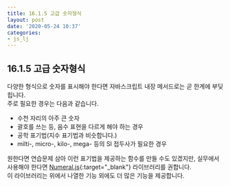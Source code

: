 ```yaml
---
title: 16.1.5 고급 숫자형식
layout: post
date: '2020-05-24 10:37'
categories:
- js_lj
---
```


## 16.1.5 고급 숫자형식

다양한 형식으로 숫자를 표시해야 한다면 자바스크립트 내장 메서드로는 곧 한계에 부딪힙니다.  
주로 필요한 경우는 다음과 같습니다.

* 수천 자리의 아주 큰 숫자
* 괄호를 쓰는 등, 음수 표현을 다르게 해야 하는 경우
* 공학 표기법(지수 표기법과 비슷합니다.)
* milti-, micro-, kilo-, mega- 등의 SI 접두사가 필요한 경우

원한다면 연습문제 삼아 이런 표기법을 제공하는 함수를 만들 수도 있겠지만, 실무에서 사용해야 한다면 
[Numeral.js](http://numeraljs.com/){:target="_blank"} 라이브러리를 권합니다.  
이 라이브러리는 위에서 나열한 기능 외에도 더 많은 기능을 제공합니다.